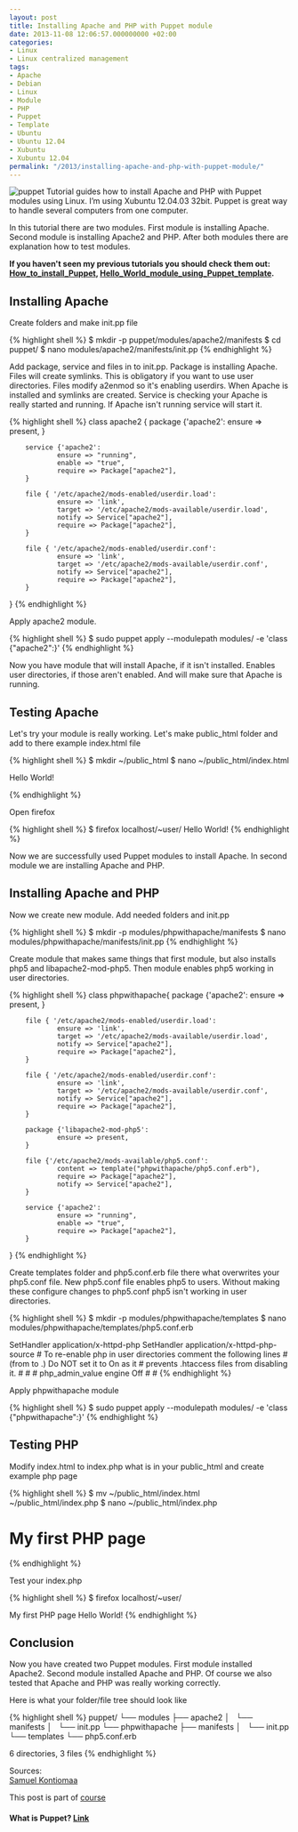 ```yaml
---
layout: post
title: Installing Apache and PHP with Puppet module
date: 2013-11-08 12:06:57.000000000 +02:00
categories:
- Linux
- Linux centralized management
tags:
- Apache
- Debian
- Linux
- Module
- PHP
- Puppet
- Template
- Ubuntu
- Ubuntu 12.04
- Xubuntu
- Xubuntu 12.04
permalink: "/2013/installing-apache-and-php-with-puppet-module/"
---
```

![puppet](/assets/2013/11/Puppet_Logo.svg_.min_.png)
Tutorial guides how to install Apache and PHP with Puppet modules using Linux. I’m using Xubuntu 12.04.03 32bit. Puppet is great way to handle several computers from one computer.

In this tutorial there are two modules. First module is installing Apache. Second module is installing Apache2 and PHP. After both modules there are explanation how to test modules.

**If you haven't seen my previous tutorials you should check them out:  
[How_to_install_Puppet](http://soivi.net/2013/how-to-install-puppet/), [Hello_World_module_using_Puppet_template](http://soivi.net/2013/template-hello-world-module-to-puppet/).**

## Installing Apache

Create folders and make init.pp file

{% highlight shell %}
$ mkdir -p puppet/modules/apache2/manifests
$ cd puppet/
$ nano modules/apache2/manifests/init.pp
{% endhighlight %}

Add package, service and files in to init.pp. Package is installing Apache. Files will create symlinks. This is obligatory if you want to use user directories. Files modify a2enmod so it's enabling userdirs. When Apache is installed and symlinks are created. Service is checking your Apache is really started and running. If Apache isn't running service will start it.

{% highlight shell %}
class apache2 {
        package {'apache2':
                ensure => present,
        }

        service {'apache2':
                ensure => "running",
                enable => "true",
                require => Package["apache2"],
        }

        file { '/etc/apache2/mods-enabled/userdir.load':
                ensure => 'link',
                target => '/etc/apache2/mods-available/userdir.load',
                notify => Service["apache2"],
                require => Package["apache2"],
        }

        file { '/etc/apache2/mods-enabled/userdir.conf':
                ensure => 'link',
                target => '/etc/apache2/mods-available/userdir.conf',
                notify => Service["apache2"],
                require => Package["apache2"],
        }
}
{% endhighlight %}

Apply apache2 module.

{% highlight shell %}
$ sudo puppet apply --modulepath modules/ -e 'class {"apache2":}'
{% endhighlight %}

Now you have module that will install Apache, if it isn't installed. Enables user directories, if those aren't enabled. And will make sure that Apache is running.

## Testing Apache

Let's try your module is really working. Let's make public_html folder and add to there example index.html file

{% highlight shell %}
$ mkdir ~/public_html
$ nano ~/public_html/index.html

<!DOCTYPE HTML>
<html>
     <body>
          <p>Hello World!</p>
     </body>
</html>
{% endhighlight %}

Open firefox

{% highlight shell %}
$ firefox localhost/~user/
Hello World!
{% endhighlight %}

Now we are successfully used Puppet modules to install Apache. In second module we are installing Apache and PHP.

## Installing Apache and PHP

Now we create new module. Add needed folders and init.pp

{% highlight shell %}
$ mkdir -p modules/phpwithapache/manifests
$ nano modules/phpwithapache/manifests/init.pp
{% endhighlight %}

Create module that makes same things that first module, but also installs php5 and libapache2-mod-php5\. Then module enables php5 working in user directories.

{% highlight shell %}
class phpwithapache{
        package {'apache2':
                ensure => present,
        }

        file { '/etc/apache2/mods-enabled/userdir.load':
                ensure => 'link',
                target => '/etc/apache2/mods-available/userdir.load',
                notify => Service["apache2"],
                require => Package["apache2"],
        }

        file { '/etc/apache2/mods-enabled/userdir.conf':
                ensure => 'link',
                target => '/etc/apache2/mods-available/userdir.conf',
                notify => Service["apache2"],
                require => Package["apache2"],
        }

        package {'libapache2-mod-php5':
                ensure => present,
        }

        file {'/etc/apache2/mods-available/php5.conf':
                content => template("phpwithapache/php5.conf.erb"),
                require => Package["apache2"],
                notify => Service["apache2"],
        }

        service {'apache2':
                ensure => "running",
                enable => "true",
                require => Package["apache2"],
        }
}
{% endhighlight %}

Create templates folder and php5.conf.erb file there what overwrites your php5.conf file. New php5.conf file enables php5 to users. Without making these configure changes to php5.conf php5 isn't working in user directories.

{% highlight shell %}
$ mkdir -p modules/phpwithapache/templates
$ nano modules/phpwithapache/templates/php5.conf.erb 

<IfModule mod_php5.c>
    <FilesMatch "\.ph(p3?|tml)$">
        SetHandler application/x-httpd-php
    </FilesMatch>
    <FilesMatch "\.phps$">
        SetHandler application/x-httpd-php-source
    </FilesMatch>
    # To re-enable php in user directories comment the following lines
    # (from <IfModule ...> to </IfModule>.) Do NOT set it to On as it
    # prevents .htaccess files from disabling it.
   # <IfModule mod_userdir.c>
   #     <Directory /home/*/public_html>
   #         php_admin_value engine Off
   #     </Directory>
   # </IfModule>
</IfModule>
{% endhighlight %}

Apply phpwithapache module

{% highlight shell %}
$ sudo puppet apply --modulepath modules/ -e 'class {"phpwithapache":}'
{% endhighlight %}

## Testing PHP

Modify index.html to index.php what is in your public_html and create example php page

{% highlight shell %}
$ mv ~/public_html/index.html ~/public_html/index.php
$ nano ~/public_html/index.php

<!DOCTYPE html>
<html>
     <body>
          <h1>My first PHP page</h1>
          <?php
              echo "Hello World!";
          ?>
     </body>
</html>
{% endhighlight %}

Test your index.php

{% highlight shell %}
$ firefox localhost/~user/

My first PHP page
Hello World!
{% endhighlight %}

## Conclusion

Now you have created two Puppet modules. First module installed Apache2\. Second module installed Apache and PHP. Of course we also tested that Apache and PHP was really working correctly.

Here is what your folder/file tree should look like

{% highlight shell %}
puppet/
└── modules
    ├── apache2
    │   └── manifests
    │       └── init.pp
    └── phpwithapache
        ├── manifests
        │   └── init.pp
        └── templates
            └── php5.conf.erb

6 directories, 3 files
{% endhighlight %}

Sources:  
[Samuel Kontiomaa](http://samuelkontiomaa.com/2013/11/01/hello-puppet-module/)

This post is part of [course](http://terokarvinen.com/2013/aikataulu-%E2%80%93-linuxin-keskitetty-hallinta-%E2%80%93-ict4tn011-4-syksylla-2013)

#### What is Puppet? [Link](https://en.wikipedia.org/wiki/Puppet_(software))